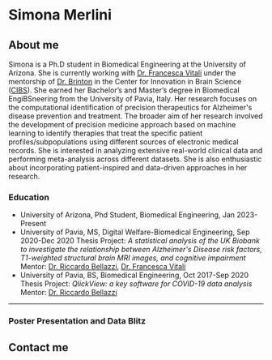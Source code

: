 # **Simona Merlini**

## About me

Simona is a Ph.D student in Biomedical Engineering at the University of Arizona. She is currently working with [Dr. Francesca Vitali](https://deptmedicine.arizona.edu/profile/francesca-vitali-phd) under the mentorship of [Dr. Brinton](https://healthsciences.arizona.edu/about/executive-leadership/roberta-diaz-brinton-phd) in the Center for Innovation in Brain Science ([CIBS](https://cibs.uahs.arizona.edu/)). She earned her Bachelor’s and Master’s degree in Biomedical EngiBSneering from the University of Pavia, Italy. Her research focuses on the computational identification of precision therapeutics for Alzheimer's disease prevention and treatment. The broader aim of her research involved the development of precision medicine approach based on machine learning to identify therapies that treat the specific patient profiles/subpopulations using different sources of electronic medical records. She is interested in analyzing extensive real-world clinical data and performing meta-analysis across different datasets. She is also enthusiastic about incorporating patient-inspired and data-driven approaches in her research.

### Education 
- University of Arizona, Phd Student, Biomedical Engineering, Jan 2023-Present
- University of Pavia, MS, Digital Welfare-Biomedical Engineering, Sep 2020-Dec 2020
  Thesis Project: _A statistical analysis of the UK Biobank to investigate the relationship between Alzheimer's Disease risk factors, T1-weighted structural brain MRI images, and cognitive impairment_
  Mentor: [Dr. Riccardo Bellazzi](https://www.journals.elsevier.com/international-journal-of-medical-informatics/editorial-board/professor-riccardo-bellazzi),  [Dr. Francesca Vitali](https://deptmedicine.arizona.edu/profile/francesca-vitali-phd)
- University of Pavia, BS, Biomedical Engineering, Oct 2017-Sep 2020
  Thesis Project: _QlickView: a key software for COVID-19 data analysis_
  Mentor: [Dr. Riccardo Bellazzi](https://www.journals.elsevier.com/international-journal-of-medical-informatics/editorial-board/professor-riccardo-bellazzi)
  


---

### Poster Presentation and Data Blitz

## Contact me

